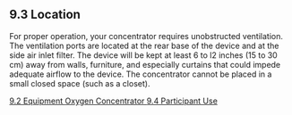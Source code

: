 ## 9.3 Location

For proper operation, your concentrator requires unobstructed ventilation. The ventilation ports are located at the rear base of the device and at the side air inlet filter. The device will be kept at least 6 to l2 inches (15 to 30 cm) away from walls, furniture, and especially curtains that could impede adequate airflow to the device. The concentrator cannot be placed in a small closed space (such as a closet).


<div class="center">
<div class="btn-group">
  <a href=":pages_path:/manuals/oxygen-concentrator/9-02-equipment.md" class="btn btn-default">
    <span class="glyphicon glyphicon-chevron-left"></span>
    9.2 Equipment
  </a>

  <a href=":pages_path:/manuals/oxygen-concentrator" class="btn btn-default">
    <span class="glyphicon glyphicon-chevron-up"></span>
    Oxygen Concentrator
  </a>

  <a href=":pages_path:/manuals/oxygen-concentrator/9-04-ppt-use.md" class="btn btn-success">
    9.4 Participant Use
    <span class="glyphicon glyphicon-chevron-right"></span>
  </a>
</div>
</div>

